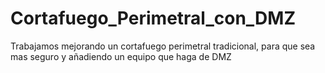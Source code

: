 # Cortafuego_Perimetral_con_DMZ
Trabajamos mejorando un cortafuego perimetral tradicional, para que sea mas seguro y añadiendo un equipo que haga de DMZ

